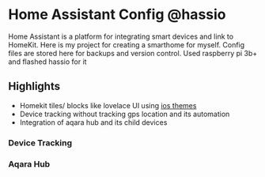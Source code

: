 # Home Assistant Config @hassio

Home Assistant is a platform for integrating smart devices and link to HomeKit. Here is my project for creating a smarthome for myself.
Config files are stored here for backups and version control.
Used raspberry pi 3b+ and flashed hassio for it

## Highlights

- Homekit tiles/ blocks like lovelace UI using [ios themes](https://github.com/basnijholt/lovelace-ios-themes)
- Device tracking without tracking gps location and its automation
- Integration of aqara hub and its child devices

### Device Tracking

### Aqara Hub
